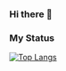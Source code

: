### Hi there 👋

<!--
**TakahiroSono/TakahiroSono** is a ✨ _special_ ✨ repository because its `README.md` (this file) appears on your GitHub profile.

Here are some ideas to get you started:

- 🔭 I’m currently working on ...
- 🌱 I’m currently learning ...
- 👯 I’m looking to collaborate on ...
- 🤔 I’m looking for help with ...
- 💬 Ask me about ...
- 📫 How to reach me: ...
- 😄 Pronouns: ...
- ⚡ Fun fact: ...
-->

### My Status
[![Top Langs](https://github-readme-stats.vercel.app/api/top-langs/?username=TakahiroSono&hide=javascript,html)](https://github.com/anuraghazra/github-readme-stats)
